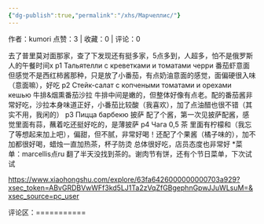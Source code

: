 ```yaml
---
{"dg-publish":true,"permalink":"/xhs/Марчеллис/"}
---
```


作者：kumori
点赞：3   |   收藏：0   |   评论：0

去了普里莫对面那家，查了下发现还有挺多家，5点多到，人超多，怕不是俄罗斯人的午餐时间x
p1 Тальятелли с креветками и томатами черри 番茄虾意面 但感觉不是西红柿酱那种，只是放了小番茄，有点奶油意面的感觉，面偏硬很入味（意面嘛），好吃
p2 Стейк-салат с копчеными томатами и орехами кешью 牛排&烟熏番茄沙拉 牛排中间是嫩的，但整体好像有点老。配的番茄酱非常好吃，沙拉本身味道正好，小番茄比较酸（我喜欢），加了点油醋也很不错（其实不用，我闲的）
p3 Пицца барбекю 披萨 配了个酱，第一次见披萨配酱，感觉里面有蒜，蘸着吃还挺好吃的，是薄披萨
p4 Чага 0,5 茶 里面有柠檬和（我忘了等想起来加上吧），偏甜，但不腻，非常好喝！还配了个果酱（橘子味的），加不加都很好喝，蜡烛一直加热茶，杯子防烫
总体很好吃，店员态度也非常好
*菜单：marcellis点ru
翻了半天没找到茶的。谢肉节有饼，还有个节日菜单，下次试试

https://www.xiaohongshu.com/explore/63fa6426000000000703a929?xsec_token=ABvGRDBVwWFf3kd5LJ1Ta2zVqZfGBgephnGpwJJuWLsuM=&xsec_source=pc_user

评论区：===========

